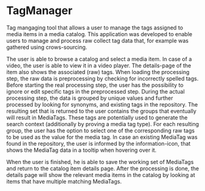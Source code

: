 # TagManager

Tag mangaging tool that allows a user to manage the tags assigned to media items in a media catalog. 
This application was developed to enable users to manage and process raw collect tag data that, for example was gathered using crows-sourcing.

The user is able to browse a catalog and select a media item. In case of a video, the user is able to view it in a video player. 
The details-page of the item also shows the associated (raw) tags. 
When loading the processing step, the raw data is preprocessing by checking for incorrectly spelled tags.
Before starting the real processing step, the user has the possibility to ignore or edit specific tags in the preprocessed step.
During the actual processing step, the data is grouped by unique values and further processed by looking for synonyms, and existing tags in the repository.
The resulting set that is returned to the user contains the groups that eventually will result in MediaTags. 
These tags are potentially used to generate the search context (additionally by proving a media tag type). 
For each resulting group, the user has the option to select one of the corresponding raw tags to be used as the value for the media tag. 
In case an existing MediaTag was found in the repository, the user is informed by the information-icon, that shows the MediaTag data in a tooltip when hovering over it.

When the user is finished, he is able to save the working set of MediaTags and return to the catalog item details page.
After the processing is done, the details page will show the relevant media items in the catalog by looking at items that have multiple matching MediaTags.
